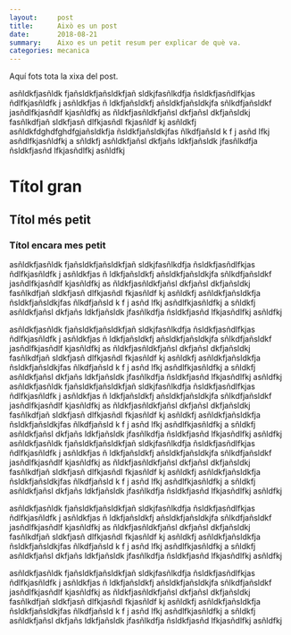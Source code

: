 ```yaml
---
layout:     post
title:      Això es un post
date:       2018-08-21
summary:    Aixo es un petit resum per explicar de què va.
categories: mecanica
---
```


Aquí fots tota la xixa del post.

asñldkfjasñldk fjañsldkfjañsldkfjañ sldkjfasñlkdfja ñsldkfjasñdlfkjas ñdlfkjasñldfk j
asñldkfjas ñ ldkfjañsldkfj añsldkfjañsldkjfa sñlkdfjañsldkf jasñdlfkjasñdlf kjasñldfkj
as ñldkfjasñldkfjañsl dkfjañsl dkfjañsldkj fasñlkdfjañ sldkfjasñ dlfkjasñdl fkjasñldf kj
asñldkfj asñldkfdghdfghdfgjañsldkfja ñsldkfjañsldkjfas ñlkdfjañsld k f j asñd lfkj asñdlfkjasñldfkj
a sñldkfj asñldkfjañsl dkfjañs ldkfjañsldk jfasñlkdfja ñsldkfjasñd lfkjasñdlfkj asñldfkj

# Títol gran
## Títol més petit
### Títol encara mes petit

asñldkfjasñldk fjañsldkfjañsldkfjañ sldkjfasñlkdfja ñsldkfjasñdlfkjas ñdlfkjasñldfk j
asñldkfjas ñ ldkfjañsldkfj añsldkfjañsldkjfa sñlkdfjañsldkf jasñdlfkjasñdlf kjasñldfkj
as ñldkfjasñldkfjañsl dkfjañsl dkfjañsldkj fasñlkdfjañ sldkfjasñ dlfkjasñdl fkjasñldf kj
asñldkfj asñldkfjañsldkfja ñsldkfjañsldkjfas ñlkdfjañsld k f j asñd lfkj asñdlfkjasñldfkj
a sñldkfj asñldkfjañsl dkfjañs ldkfjañsldk jfasñlkdfja ñsldkfjasñd lfkjasñdlfkj asñldfkj

asñldkfjasñldk fjañsldkfjañsldkfjañ sldkjfasñlkdfja ñsldkfjasñdlfkjas ñdlfkjasñldfk j
asñldkfjas ñ ldkfjañsldkfj añsldkfjañsldkjfa sñlkdfjañsldkf jasñdlfkjasñdlf kjasñldfkj
as ñldkfjasñldkfjañsl dkfjañsl dkfjañsldkj fasñlkdfjañ sldkfjasñ dlfkjasñdl fkjasñldf kj
asñldkfj asñldkfjañsldkfja ñsldkfjañsldkjfas ñlkdfjañsld k f j asñd lfkj asñdlfkjasñldfkj
a sñldkfj asñldkfjañsl dkfjañs ldkfjañsldk jfasñlkdfja ñsldkfjasñd lfkjasñdlfkj asñldfkj
asñldkfjasñldk fjañsldkfjañsldkfjañ sldkjfasñlkdfja ñsldkfjasñdlfkjas ñdlfkjasñldfk j
asñldkfjas ñ ldkfjañsldkfj añsldkfjañsldkjfa sñlkdfjañsldkf jasñdlfkjasñdlf kjasñldfkj
as ñldkfjasñldkfjañsl dkfjañsl dkfjañsldkj fasñlkdfjañ sldkfjasñ dlfkjasñdl fkjasñldf kj
asñldkfj asñldkfjañsldkfja ñsldkfjañsldkjfas ñlkdfjañsld k f j asñd lfkj asñdlfkjasñldfkj
a sñldkfj asñldkfjañsl dkfjañs ldkfjañsldk jfasñlkdfja ñsldkfjasñd lfkjasñdlfkj asñldfkj
asñldkfjasñldk fjañsldkfjañsldkfjañ sldkjfasñlkdfja ñsldkfjasñdlfkjas ñdlfkjasñldfk j
asñldkfjas ñ ldkfjañsldkfj añsldkfjañsldkjfa sñlkdfjañsldkf jasñdlfkjasñdlf kjasñldfkj
as ñldkfjasñldkfjañsl dkfjañsl dkfjañsldkj fasñlkdfjañ sldkfjasñ dlfkjasñdl fkjasñldf kj
asñldkfj asñldkfjañsldkfja ñsldkfjañsldkjfas ñlkdfjañsld k f j asñd lfkj asñdlfkjasñldfkj
a sñldkfj asñldkfjañsl dkfjañs ldkfjañsldk jfasñlkdfja ñsldkfjasñd lfkjasñdlfkj asñldfkj

asñldkfjasñldk fjañsldkfjañsldkfjañ sldkjfasñlkdfja ñsldkfjasñdlfkjas ñdlfkjasñldfk j
asñldkfjas ñ ldkfjañsldkfj añsldkfjañsldkjfa sñlkdfjañsldkf jasñdlfkjasñdlf kjasñldfkj
as ñldkfjasñldkfjañsl dkfjañsl dkfjañsldkj fasñlkdfjañ sldkfjasñ dlfkjasñdl fkjasñldf kj
asñldkfj asñldkfjañsldkfja ñsldkfjañsldkjfas ñlkdfjañsld k f j asñd lfkj asñdlfkjasñldfkj
a sñldkfj asñldkfjañsl dkfjañs ldkfjañsldk jfasñlkdfja ñsldkfjasñd lfkjasñdlfkj asñldfkj

asñldkfjasñldk fjañsldkfjañsldkfjañ sldkjfasñlkdfja ñsldkfjasñdlfkjas ñdlfkjasñldfk j
asñldkfjas ñ ldkfjañsldkfj añsldkfjañsldkjfa sñlkdfjañsldkf jasñdlfkjasñdlf kjasñldfkj
as ñldkfjasñldkfjañsl dkfjañsl dkfjañsldkj fasñlkdfjañ sldkfjasñ dlfkjasñdl fkjasñldf kj
asñldkfj asñldkfjañsldkfja ñsldkfjañsldkjfas ñlkdfjañsld k f j asñd lfkj asñdlfkjasñldfkj
a sñldkfj asñldkfjañsl dkfjañs ldkfjañsldk jfasñlkdfja ñsldkfjasñd lfkjasñdlfkj asñldfkj

